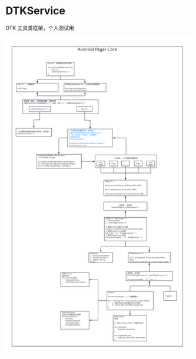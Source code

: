 # DTKService
DTK 工具类框架，个人测试用


![Image Pager调度器core](https://raw.githubusercontent.com/ImmortalHalfWu/DTKService/master/AndroidPagerCore.png)


